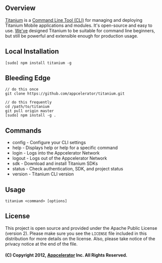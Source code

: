 ## Overview

[Titanium](https://github.com/appcelerator/titanium) is a [Command Line Tool (CLI)](http://en.wikipedia.org/wiki/Command-line_interface)
for managing and deploying Titanium Mobile applications and modules. It's open-source and easy to use. [We've](https://github.com/appcelerator)
designed Titanium to be suitable for command line beginners, but still be powerful and extensible enough for production usage.

## Local Installation

    [sudo] npm install titanium -g

## Bleeding Edge

    // do this once
    git clone https://github.com/appcelerator/titanium.git
    
    // do this frequently
    cd /path/to/titanium
    git pull origin master
    [sudo] npm install -g .

## Commands

* config - Configure your CLI settings
* help - Displays help or help for a specific command
* login - Logs into the Appcelerator Network
* logout - Logs out of the Appcelerator Network
* sdk - Download and install Titanium SDKs
* status - Check authentication, SDK, and project status
* version - Titanium CLI version

## Usage

    titanium <command> [options]

## License

This project is open source and provided under the Apache Public License (version 2). Please make sure you see the `LICENSE` file
included in this distribution for more details on the license.  Also, please take notice of the privacy notice at the end of the file.

#### (C) Copyright 2012, [Appcelerator](http://www.appcelerator.com/) Inc. All Rights Reserved.
